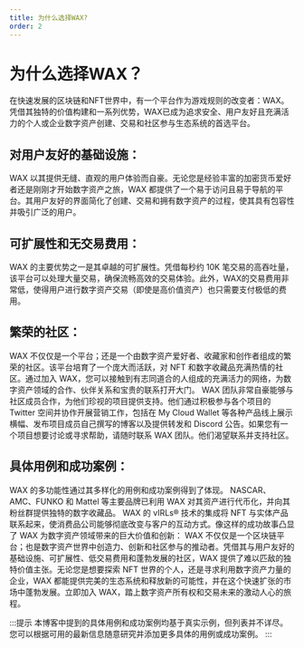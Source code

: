```yaml
---
title: 为什么选择WAX?
order: 2
---
```


# 为什么选择WAX？

在快速发展的区块链和NFT世界中，有一个平台作为游戏规则的改变者：WAX。凭借其独特的价值构建和一系列优势，WAX已成为追求安全、用户友好且充满活力的个人或企业数字资产创建、交易和社区参与生态系统的首选平台。

## 对用户友好的基础设施：

WAX 以其提供无缝、直观的用户体验而自豪。无论您是经验丰富的加密货币爱好者还是刚刚才开始数字资产之旅，WAX 都提供了一个易于访问且易于导航的平台。其用户友好的界面简化了创建、交易和拥有数字资产的过程，使其具有包容性并吸引广泛的用户。

## 可扩展性和无交易费用：

WAX 的主要优势之一是其卓越的可扩展性。凭借每秒约 10K 笔交易的高吞吐量，该平台可以处理大量交易，确保流畅高效的交易体验。此外，WAX的交易费用非常低，使得用户进行数字资产交易（即使是高价值资产）也只需要支付极低的费用。

## 繁荣的社区：

WAX 不仅仅是一个平台；还是一个由数字资产爱好者、收藏家和创作者组成的繁荣的社区。该平台培育了一个庞大而活跃，对 NFT 和数字收藏品充满热情的社区。通过加入 WAX，您可以接触到有志同道合的人组成的充满活力的网络，为数字资产领域的合作、伙伴关系和宝贵的联系打开大门。
WAX 团队非常自豪能够与社区成员合作，为他们珍视的项目提供支持。他们通过积极参与各个项目的 Twitter 空间并协作开展营销工作，包括在 My Cloud Wallet 等各种产品线上展示横幅、发布项目成员自己撰写的博客以及提供转发和 Discord 公告。如果您有一个项目想要讨论或寻求帮助，请随时联系 WAX 团队。他们渴望联系并支持社区。

## 具体用例和成功案例：

WAX 的多功能性通过其多样化的用例和成功案例得到了体现。 NASCAR、AMC、FUNKO 和 Mattel 等主要品牌已利用 WAX 对其资产进行代币化，并向其粉丝群提供独特的数字收藏品。 WAX 的 vIRLs® 技术的集成将 NFT 与实体产品联系起来，使消费品公司能够彻底改变与客户的互动方式。像这样的成功故事凸显了 WAX 为数字资产领域带来的巨大价值和创新：
WAX 不仅仅是一个区块链平台；也是数字资产世界中创造力、创新和社区参与的推动者。凭借其与用户友好的基础设施、可扩展性、低交易费用和蓬勃发展的社区，WAX 提供了难以匹敌的独特价值主张。无论您是想要探索 NFT 世界的个人，还是寻求利用数字资产力量的企业，WAX 都能提供完美的生态系统和释放新的可能性，并在这个快速扩张的市场中蓬勃发展。立即加入 WAX，踏上数字资产所有权和交易未来的激动人心的旅程。

:::提示
本博客中提到的具体用例和成功案例均基于真实示例，但列表并不详尽。您可以根据可用的最新信息随意研究并添加更多具体的用例或成功案例。
:::